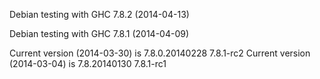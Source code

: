Debian testing with GHC 7.8.2 (2014-04-13)

Debian testing with GHC 7.8.1 (2014-04-09)

Current version (2014-03-30) is 7.8.0.20140228 7.8.1-rc2
Current version (2014-03-04) is 7.8.20140130   7.8.1-rc1

